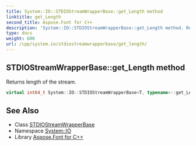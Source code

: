 ```yaml
---
title: System::IO::STDIOStreamWrapperBase::get_Length method
linktitle: get_Length
second_title: Aspose.Font for C++
description: 'System::IO::STDIOStreamWrapperBase::get_Length method. Returns length of the stream in C++.'
type: docs
weight: 600
url: /cpp/system.io/stdiostreamwrapperbase/get_length/
---
```

## STDIOStreamWrapperBase::get_Length method


Returns length of the stream.

```cpp
virtual int64_t System::IO::STDIOStreamWrapperBase<T, typename>::get_Length() const override
```

## See Also

* Class [STDIOStreamWrapperBase](../)
* Namespace [System::IO](../../)
* Library [Aspose.Font for C++](../../../)
